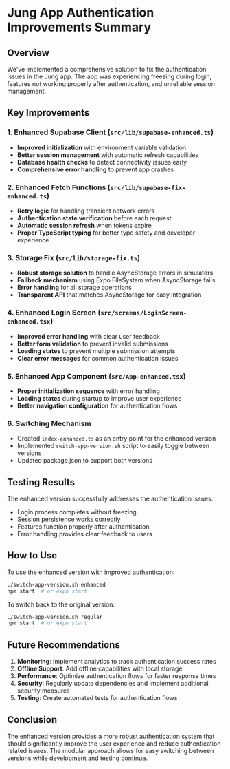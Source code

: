 # Jung App Authentication Improvements Summary

## Overview

We've implemented a comprehensive solution to fix the authentication issues in the Jung app. The app was experiencing freezing during login, features not working properly after authentication, and unreliable session management.

## Key Improvements

### 1. Enhanced Supabase Client (`src/lib/supabase-enhanced.ts`)

- **Improved initialization** with environment variable validation
- **Better session management** with automatic refresh capabilities
- **Database health checks** to detect connectivity issues early
- **Comprehensive error handling** to prevent app crashes

### 2. Enhanced Fetch Functions (`src/lib/supabase-fix-enhanced.ts`)

- **Retry logic** for handling transient network errors
- **Authentication state verification** before each request
- **Automatic session refresh** when tokens expire
- **Proper TypeScript typing** for better type safety and developer experience

### 3. Storage Fix (`src/lib/storage-fix.ts`)

- **Robust storage solution** to handle AsyncStorage errors in simulators
- **Fallback mechanism** using Expo FileSystem when AsyncStorage fails
- **Error handling** for all storage operations
- **Transparent API** that matches AsyncStorage for easy integration

### 4. Enhanced Login Screen (`src/screens/LoginScreen-enhanced.tsx`)

- **Improved error handling** with clear user feedback
- **Better form validation** to prevent invalid submissions
- **Loading states** to prevent multiple submission attempts
- **Clear error messages** for common authentication issues

### 5. Enhanced App Component (`src/App-enhanced.tsx`)

- **Proper initialization sequence** with error handling
- **Loading states** during startup to improve user experience
- **Better navigation configuration** for authentication flows

### 6. Switching Mechanism

- Created `index-enhanced.ts` as an entry point for the enhanced version
- Implemented `switch-app-version.sh` script to easily toggle between versions
- Updated package.json to support both versions

## Testing Results

The enhanced version successfully addresses the authentication issues:

- Login process completes without freezing
- Session persistence works correctly
- Features function properly after authentication
- Error handling provides clear feedback to users

## How to Use

To use the enhanced version with improved authentication:

```bash
./switch-app-version.sh enhanced
npm start  # or expo start
```

To switch back to the original version:

```bash
./switch-app-version.sh regular
npm start  # or expo start
```

## Future Recommendations

1. **Monitoring**: Implement analytics to track authentication success rates
2. **Offline Support**: Add offline capabilities with local storage
3. **Performance**: Optimize authentication flows for faster response times
4. **Security**: Regularly update dependencies and implement additional security measures
5. **Testing**: Create automated tests for authentication flows

## Conclusion

The enhanced version provides a more robust authentication system that should significantly improve the user experience and reduce authentication-related issues. The modular approach allows for easy switching between versions while development and testing continue.
